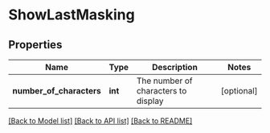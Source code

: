 # ShowLastMasking

## Properties
Name | Type | Description | Notes
------------ | ------------- | ------------- | -------------
**number_of_characters** | **int** | The number of characters to display | [optional] 

[[Back to Model list]](../README.md#documentation-for-models) [[Back to API list]](../README.md#documentation-for-api-endpoints) [[Back to README]](../README.md)

